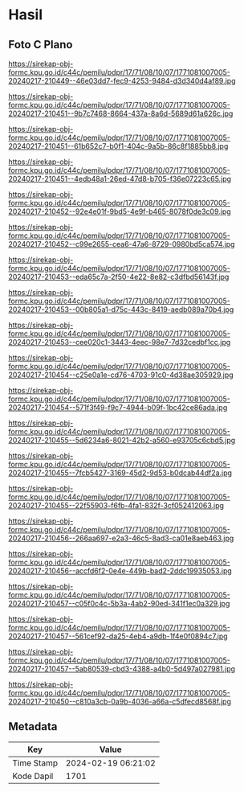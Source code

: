 # Hasil

## Foto C Plano

https://sirekap-obj-formc.kpu.go.id/c44c/pemilu/pdpr/17/71/08/10/07/1771081007005-20240217-210449--46e03dd7-fec9-4253-9484-d3d340d4af89.jpg

https://sirekap-obj-formc.kpu.go.id/c44c/pemilu/pdpr/17/71/08/10/07/1771081007005-20240217-210451--9b7c7468-8664-437a-8a6d-5689d61a626c.jpg

https://sirekap-obj-formc.kpu.go.id/c44c/pemilu/pdpr/17/71/08/10/07/1771081007005-20240217-210451--61b652c7-b0f1-404c-9a5b-86c8f1885bb8.jpg

https://sirekap-obj-formc.kpu.go.id/c44c/pemilu/pdpr/17/71/08/10/07/1771081007005-20240217-210451--4edb48a1-26ed-47d8-b705-f36e07223c65.jpg

https://sirekap-obj-formc.kpu.go.id/c44c/pemilu/pdpr/17/71/08/10/07/1771081007005-20240217-210452--92e4e01f-9bd5-4e9f-b465-8078f0de3c09.jpg

https://sirekap-obj-formc.kpu.go.id/c44c/pemilu/pdpr/17/71/08/10/07/1771081007005-20240217-210452--c99e2655-cea6-47a6-8729-0980bd5ca574.jpg

https://sirekap-obj-formc.kpu.go.id/c44c/pemilu/pdpr/17/71/08/10/07/1771081007005-20240217-210453--eda65c7a-2f50-4e22-8e82-c3dfbd56143f.jpg

https://sirekap-obj-formc.kpu.go.id/c44c/pemilu/pdpr/17/71/08/10/07/1771081007005-20240217-210453--00b805a1-d75c-443c-8419-aedb089a70b4.jpg

https://sirekap-obj-formc.kpu.go.id/c44c/pemilu/pdpr/17/71/08/10/07/1771081007005-20240217-210453--cee020c1-3443-4eec-98e7-7d32cedbf1cc.jpg

https://sirekap-obj-formc.kpu.go.id/c44c/pemilu/pdpr/17/71/08/10/07/1771081007005-20240217-210454--c25e0a1e-cd76-4703-91c0-4d38ae305929.jpg

https://sirekap-obj-formc.kpu.go.id/c44c/pemilu/pdpr/17/71/08/10/07/1771081007005-20240217-210454--571f3f49-f9c7-4944-b09f-1bc42ce86ada.jpg

https://sirekap-obj-formc.kpu.go.id/c44c/pemilu/pdpr/17/71/08/10/07/1771081007005-20240217-210455--5d6234a6-8021-42b2-a560-e93705c6cbd5.jpg

https://sirekap-obj-formc.kpu.go.id/c44c/pemilu/pdpr/17/71/08/10/07/1771081007005-20240217-210455--7fcb5427-3169-45d2-9d53-b0dcab44df2a.jpg

https://sirekap-obj-formc.kpu.go.id/c44c/pemilu/pdpr/17/71/08/10/07/1771081007005-20240217-210455--22f55903-f6fb-4fa1-832f-3cf052412063.jpg

https://sirekap-obj-formc.kpu.go.id/c44c/pemilu/pdpr/17/71/08/10/07/1771081007005-20240217-210456--266aa697-e2a3-46c5-8ad3-ca01e8aeb463.jpg

https://sirekap-obj-formc.kpu.go.id/c44c/pemilu/pdpr/17/71/08/10/07/1771081007005-20240217-210456--accfd6f2-0e4e-449b-bad2-2ddc19935053.jpg

https://sirekap-obj-formc.kpu.go.id/c44c/pemilu/pdpr/17/71/08/10/07/1771081007005-20240217-210457--c05f0c4c-5b3a-4ab2-90ed-341f1ec0a329.jpg

https://sirekap-obj-formc.kpu.go.id/c44c/pemilu/pdpr/17/71/08/10/07/1771081007005-20240217-210457--561cef92-da25-4eb4-a9db-1f4e0f0894c7.jpg

https://sirekap-obj-formc.kpu.go.id/c44c/pemilu/pdpr/17/71/08/10/07/1771081007005-20240217-210457--5ab80539-cbd3-4388-a4b0-5d497a027981.jpg

https://sirekap-obj-formc.kpu.go.id/c44c/pemilu/pdpr/17/71/08/10/07/1771081007005-20240217-210450--c810a3cb-0a9b-4036-a66a-c5dfecd8568f.jpg


## Metadata

| Key        | Value               |
| ---------- | ------------------- |
| Time Stamp | 2024-02-19 06:21:02 |
| Kode Dapil | 1701                |



